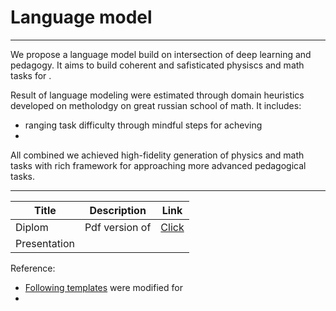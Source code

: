 # Language model

---
We propose a language model build on intersection of deep learning and pedagogy. It aims to build coherent and safisticated physiscs and math tasks for .

Result of language modeling were estimated through domain heuristics developed on metholodgy on great russian school of math. It includes:
- ranging task difficulty through mindful steps for acheving 
-  

All combined we achieved high-fidelity generation of physics and math tasks with rich framework for approaching more advanced pedagogical tasks. 

---



|Title|Description|Link|
|-----|-----------|----|
|Diplom| Pdf version of | [Click](/diploma/demo.pdf)|
|Presentation|




Reference:
- [Following templates](https://github.com/yl3dy/mipt-thesis) were modified for 
- 
